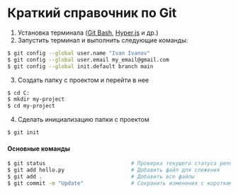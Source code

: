 # Краткий справочник по Git

1. Установка терминала ([Git Bash](https://git-scm.com/downloads), [Hyper.js](https://hyper.is/) и др.)
2. Запустить терминал и выполнить следующие команды:
```bash
$ git config --global user.name "Ivan Ivanov"
$ git config --global user.email my_email@gmail.com
$ git config --global init.default branch main
```
3. Создать папку с проектом и перейти в нее
```bash
$ cd C:
$ mkdir my-project
$ cd my-project
```
4. Сделать инициализацию папки с проектом
```bash
$ git init
```



#### Основные команды
```bash
$ git status                           # Проверка текущего статуса репозитория
$ git add hello.py                     # Добавить файл для слежения
$ git add .                            # Добавить все файлы
$ git commit -m "Update"               # Сохранить изменения с коротким пояснением
```

